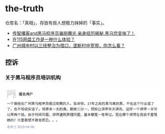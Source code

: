 # the-truth
仓库名：「真相」，存放有些人想极力抹掉的「事实」。

- [传智播客and黑马程序员骗局曝光,亲身经历揭秘,黑马您变味了！][1]
- [在115网盘工作是一种什么体验？][2]
- [广州城中村以三线整治为借口，垄断村中宽带，你怎么看？][3]

## 控诉

### 关于黑马程序员培训机构

[![](001.png)][3]

[1]: http://www.8-008.com/newsDetail/7381.html
[2]: https://www.zhihu.com/question/27310956
[3]: https://www.zhihu.com/question/21414830/answer/644376519
[4]: https://www.zhihu.com/question/283052257
